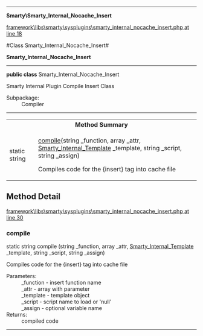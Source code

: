 

- - -

**Smarty\Smarty_Internal_Nocache_Insert**


<a href="https://github.com/JeyDotC/Hirudo/blob/master/framework/libs/smarty/sysplugins/smarty_internal_nocache_insert.php#L18" target='_blank'>framework\libs\smarty\sysplugins\smarty_internal_nocache_insert.php at line 18</a>

#Class Smarty_Internal_Nocache_Insert#

**Smarty_Internal_Nocache_Insert**




- - -

<p><strong>public  class</strong> <span>Smarty_Internal_Nocache_Insert</span></p>

<div class="comment" id="overview_description"><p>Smarty Internal Plugin Compile Insert Class</p></div>

<dl>
<dt>Subpackage:</dt>
<dd>Compiler</dd>
</dl>


<hr />

<table id="summary_method">
<tr><th colspan="2">Method Summary</th></tr>
<tr>
<td><span class='k'>static </span> <span class='nx'>string</span></td>
<td class="description"><p class="name"><a href="#compile">compile</a>(string _function, array _attr, <a href="https://github.com/JeyDotC/Hirudo-docs/blob/master/Smarty/Smarty_Internal_Template.md">Smarty_Internal_Template</a> _template, string _script, string _assign)</p><p class="description">Compiles code for the {insert} tag into cache file</p></td>
</tr>
</table>

<h2 id="detail_method">Method Detail</h2>

<a href="https://github.com/JeyDotC/Hirudo/blob/master/framework/libs/smarty/sysplugins/smarty_internal_nocache_insert.php#L30" target='_blank'>framework\libs\smarty\sysplugins\smarty_internal_nocache_insert.php at line 30</a>

<h3 id="compile()">compile</h3>
<span class='k'>static </span> <span class='nx'>string</span> <span class='nf'>compile</span> (string _function, array _attr, <a href="https://github.com/JeyDotC/Hirudo-docs/blob/master/Smarty/Smarty_Internal_Template.md">Smarty_Internal_Template</a> _template, string _script, string _assign)

<div class="details">
<p>Compiles code for the {insert} tag into cache file</p><dl>
<dt>Parameters:</dt>
<dd>_function - insert function name</dd>
<dd>_attr - array with parameter</dd>
<dd>_template - template object</dd>
<dd>_script - script name to load or 'null'</dd>
<dd>_assign - optional variable name</dd>
<dt>Returns:</dt>
<dd>compiled code</dd>
</dl>

</div>

- - -

